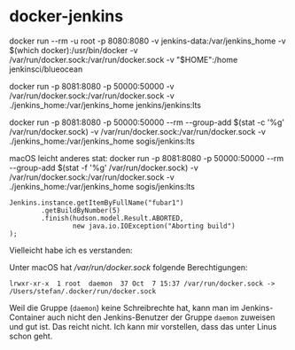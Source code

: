 # docker-jenkins

docker run --rm -u root -p 8080:8080 -v jenkins-data:/var/jenkins_home -v $(which docker):/usr/bin/docker -v /var/run/docker.sock:/var/run/docker.sock -v "$HOME":/home jenkinsci/blueocean


docker run -p 8081:8080 -p 50000:50000  -v /var/run/docker.sock:/var/run/docker.sock -v ./jenkins_home:/var/jenkins_home jenkins/jenkins:lts


docker run -p 8081:8080 -p 50000:50000 --rm --group-add $(stat -c '%g' /var/run/docker.sock) -v /var/run/docker.sock:/var/run/docker.sock -v ./jenkins_home:/var/jenkins_home sogis/jenkins:lts

macOS leicht anderes stat:
docker run -p 8081:8080 -p 50000:50000 --rm --group-add $(stat -f '%g' /var/run/docker.sock) -v /var/run/docker.sock:/var/run/docker.sock -v ./jenkins_home:/var/jenkins_home sogis/jenkins:lts




```
Jenkins.instance.getItemByFullName("fubar1")
        .getBuildByNumber(5)
        .finish(hudson.model.Result.ABORTED, 
                new java.io.IOException("Aborting build")
); 
```


Vielleicht habe ich es verstanden: 

Unter macOS hat _/var/run/docker.sock_ folgende Berechtigungen:

```
lrwxr-xr-x  1 root  daemon  37 Oct  7 15:37 /var/run/docker.sock -> /Users/stefan/.docker/run/docker.sock
```

Weil die Gruppe (`daemon`) keine Schreibrechte hat, kann man im Jenkins-Container auch nicht den Jenkins-Benutzer der Gruppe `daemon` zuweisen und gut ist. Das reicht nicht. Ich kann mir vorstellen, dass das unter Linus schon geht.